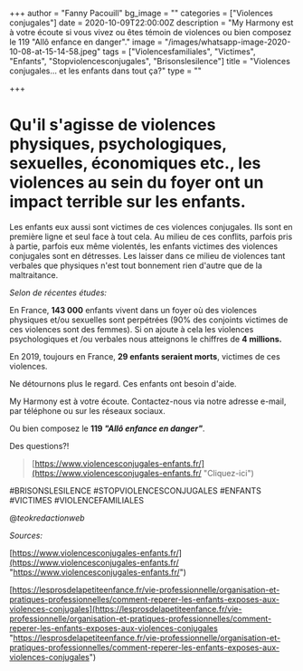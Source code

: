 +++
author = "Fanny Pacouill"
bg_image = ""
categories = ["Violences conjugales"]
date = 2020-10-09T22:00:00Z
description = "My Harmony est à votre écoute si vous vivez ou êtes témoin de violences ou bien composez le 119 \"Allô enfance en danger\"."
image = "/images/whatsapp-image-2020-10-08-at-15-14-58.jpeg"
tags = ["Violencesfamiliales", "Victimes", "Enfants", "Stopviolencesconjugales", "Brisonslesilence"]
title = "Violences conjugales... et les enfants dans tout ça?"
type = ""

+++
# Qu'il s'agisse de violences physiques, psychologiques, sexuelles, économiques etc., les violences au sein du foyer ont un impact terrible sur les enfants.

Les enfants eux aussi sont victimes de ces violences conjugales. Ils sont en première ligne et seul face à tout cela. Au milieu de ces conflits, parfois pris à partie, parfois eux même violentés, les enfants victimes des violences conjugales sont en détresses. Les laisser dans ce milieu de violences tant verbales que physiques n'est tout bonnement rien d'autre que de la maltraitance.

_Selon de récentes études:_

En France, **143 000** enfants vivent dans un foyer où des violences physiques et/ou sexuelles sont perpétrées (90% des conjoints victimes de ces violences sont des femmes). Si on ajoute à cela les violences psychologiques et /ou verbales nous atteignons le chiffres de **4 millions.**

En 2019, toujours en France, **29 enfants seraient morts**, victimes de ces violences.

Ne détournons plus le regard. Ces enfants ont besoin d'aide.

My Harmony est à votre écoute. Contactez-nous via notre adresse e-mail, par téléphone ou sur les réseaux sociaux.

Ou bien composez le **119 _"Allô enfance en danger"_**.

Des questions?!

> [https://www.violencesconjugales-enfants.fr/](https://www.violencesconjugales-enfants.fr/ "Cliquez-ici")

\#BRISONSLESILENCE #STOPVIOLENCESCONJUGALES #ENFANTS #VICTIMES #VIOLENCEFAMILIALES

@_teokredactionweb_

_Sources:_

[https://www.violencesconjugales-enfants.fr/](https://www.violencesconjugales-enfants.fr/ "https://www.violencesconjugales-enfants.fr/")

[https://lesprosdelapetiteenfance.fr/vie-professionnelle/organisation-et-pratiques-professionnelles/comment-reperer-les-enfants-exposes-aux-violences-conjugales](https://lesprosdelapetiteenfance.fr/vie-professionnelle/organisation-et-pratiques-professionnelles/comment-reperer-les-enfants-exposes-aux-violences-conjugales "https://lesprosdelapetiteenfance.fr/vie-professionnelle/organisation-et-pratiques-professionnelles/comment-reperer-les-enfants-exposes-aux-violences-conjugales")